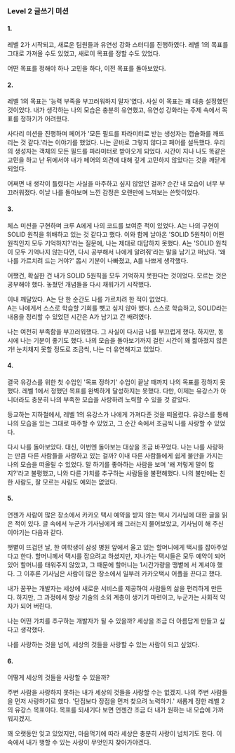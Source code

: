 ### Level 2 글쓰기 미션

#### 1.

레벨 2가 시작되고, 새로운 팀원들과 유연성 강화 스터디를 진행하였다. 
레벨 1의 목표를 그대로 가져올 수도 있었고, 새로이 목표를 정할 수도 있었다.   

어떤 목표를 정해야 하나 고민을 하다, 이전 목표를 돌아보았다.   

#### 2.

레벨 1의 목표는 '능력 부족을 부끄러워하지 말자'였다. 
사실 이 목표는 꽤 대충 설정했던 것이었다. 
내가 생각하는 나의 모습은 충분히 유연했고, 유연성 강화라는 주제 속에서 목표를 정하기가 어려웠다.   

사다리 미션을 진행하며 페어가 '모든 필드를 파라미터로 받는 생성자는 캡슐화를 깨뜨리는 것 같다.'라는 이야기를 했었다.
나는 곧바로 그렇지 않다고 페어를 설득했다. 
우리의 생성자는 객체의 모든 필드를 파라미터로 받아오게 되었다.
시간이 지나 나도 똑같은 고민을 하고 난 뒤에서야 내가 페어의 의견에 대해 깊게 고민하지 않았다는 것을 깨닫게 되었다.   

어쩌면 내 생각이 틀렸다는 사실을 마주하고 싶지 않았던 걸까? 
순간 내 모습이 너무 부끄러워졌다. 
이날 나를 돌아보며 느낀 감정은 오랜만에 느껴보는 쓴맛이었다.   

#### 3.

체스 미션을 구현하며 크루 A에게 나의 코드를 보여준 적이 있었다. 
A는 나의 구현이 SOLID 원칙을 위배하고 있는 것 같다고 했다. 
이와 함께 날아온 'SOLID 5원칙이 어떤 원칙인지 모두 기억하지?'라는 질문에, 나는 제대로 대답하지 못했다. 
A는 'SOLID 원칙이 모두 기억나지 않는다면, 다시 공부해서 나에게 알려줘'라는 말을 남기고 떠났다. 
'왜 나를 가르치려 드는 거야?' 몹시 기분이 나빠졌고, A를 나쁘게 생각했다.   

어쨌건, 확실한 건 내가 SOLID 5원칙을 모두 기억하지 못한다는 것이었다. 
모르는 것은 공부해야 했다. 
놓쳤던 개념들을 다시 채워가기 시작했다.   

이내 깨달았다. 
A는 단 한 순간도 나를 가르치려 한 적이 없었다.  
A는 나에게서 스스로 학습할 기회를 뺏고 싶지 않아 했다. 
스스로 학습하고, SOLID라는 내용을 정리할 수 있었던 시간은 A가 남기고 간 배려였다.   

나는 여전히 부족함을 부끄러워했다. 
그 사실이 다시금 나를 부끄럽게 했다.
하지만, 동시에 나는 기분이 좋기도 했다. 
나의 모습을 돌아보기까지 걸린 시간이 꽤 짧아졌지 않은가! 
눈치채지 못할 정도로 조금씩, 나는 더 유연해지고 있었다.   

#### 4.

결국 유강스를 위한 첫 수업인 '목표 정하기' 수업이 끝날 때까지 나의 목표를 정하지 못했다. 
레벨 1에서 정했던 목표를 완벽하게 달성하지는 못했다. 
다만, 이제는 유강스가 아니더라도 충분히 나의 부족한 모습을 사랑하려 노력할 수 있을 것 같았다.   

등교하는 지하철에서, 레벨 1의 유강스가 나에게 가져다준 것을 떠올렸다. 
유강스를 통해 나의 모습을 있는 그대로 마주할 수 있었고, 그 순간 속에서 조금씩 나를 사랑할 수 있었다.   

다시 나를 돌아보았다. 
대신, 이번엔 돌아보는 대상을 조금 바꾸었다.
나는 나를 사랑하는 만큼 다른 사람들을 사랑하고 있는 걸까? 
이내 다른 사람들에게 쉽게 불만을 가지는 나의 모습을 떠올릴 수 있었다.
말 하기를 좋아하는 사람을 보며 '왜 저렇게 말이 많지?'라고 불평했고, 나와 다른 가치를 추구하는 사람들을 불편해했다. 
나의 불만에는 친한 사람도, 잘 모르는 사람도 예외는 없었다.   

#### 5.

언젠가 사람이 많은 장소에서 카카오 택시 예약을 받지 않는 택시 기사님에 대한 글을 읽은 적이 있다. 
글 속에서 누군가 기사님에게 왜 그러는지 물어보았고, 기사님이 해 주신 이야기는 다음과 같다.    

햇볕이 뜨겁던 날, 한 여학생이 삼성 병원 앞에서 울고 있는 할머니에게 택시를 잡아주었다고 한다. 
할머니께서 택시를 잡으려고 하셨지만, 지나가는 택시들은 모두 예약이 되어 있어 할머니를 태워주지 않았고, 그 때문에 할머니는 1시간가량을 땡볕에 서 계셔야 했다. 
그 이후론 기사님은 사람이 많은 장소에서 일부러 카카오택시 어플을 끈다고 했다.    

내가 꿈꾸는 개발자는 세상에 새로운 서비스를 제공하여 사람들의 삶을 편리하게 만든다. 
하지만, 그 과정에서 항상 기술의 소외 계층이 생기기 마련이고, 누군가는 사회적 약자가 되어 버린다.   

나는 어떤 가치를 추구하는 개발자가 될 수 있을까? 
세상을 조금 더 아름답게 만들고 싶다고 생각했다.   

나를 사랑하는 것을 넘어, 세상의 것들을 사랑할 수 있는 사람이 되고 싶었다.   

#### 6.

어떻게 세상의 것들을 사랑할 수 있을까?    

주변 사람을 사랑하지 못하는 내가 세상의 것들을 사랑할 수는 없겠지. 
나의 주변 사람들을 먼저 사랑하기로 했다. 
'단점보다 장점을 먼저 찾으려 노력하기.' 
새롭게 정한 레벨 2의 유강스 목표이다. 
목표를 되새기다 보면 언젠간 조금 더 내가 원하는 내 모습에 가까워지겠지.

꽤 오랫동안 잊고 있었지만, 마음먹기에 따라 세상은 충분히 사랑이 넘치기도 한다. 
이 속에서 내가 행할 수 있는 사랑이 무엇인지 찾아가야겠다.
